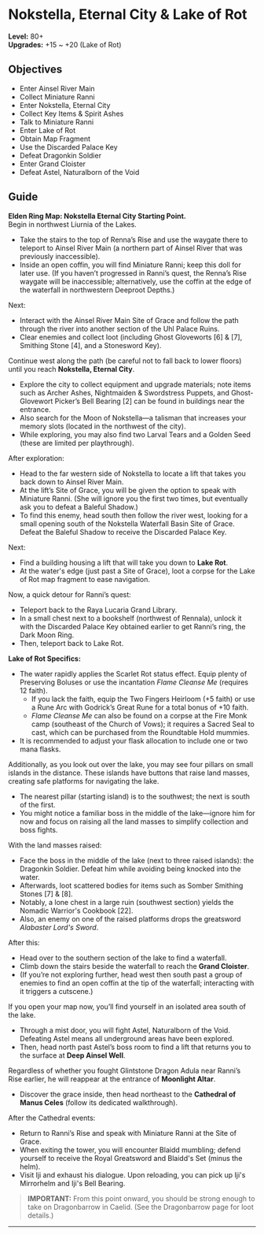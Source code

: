 # **Nokstella, Eternal City & Lake of Rot**

**Level:** 80+  
**Upgrades:** +15 ~ +20 (Lake of Rot)

## Objectives

- Enter Ainsel River Main  
- Collect Miniature Ranni  
- Enter Nokstella, Eternal City  
- Collect Key Items & Spirit Ashes  
- Talk to Miniature Ranni  
- Enter Lake of Rot  
- Obtain Map Fragment  
- Use the Discarded Palace Key  
- Defeat Dragonkin Soldier  
- Enter Grand Cloister  
- Defeat Astel, Naturalborn of the Void

## Guide

**Elden Ring Map: Nokstella Eternal City Starting Point.**  
Begin in northwest Liurnia of the Lakes.  
- Take the stairs to the top of Renna’s Rise and use the waygate there to teleport to Ainsel River Main (a northern part of Ainsel River that was previously inaccessible).  
- Inside an open coffin, you will find Miniature Ranni; keep this doll for later use. (If you haven’t progressed in Ranni’s quest, the Renna’s Rise waygate will be inaccessible; alternatively, use the coffin at the edge of the waterfall in northwestern Deeproot Depths.)

Next:  
- Interact with the Ainsel River Main Site of Grace and follow the path through the river into another section of the Uhl Palace Ruins.  
- Clear enemies and collect loot (including Ghost Gloveworts [6] & [7], Smithing Stone [4], and a Stonesword Key).

Continue west along the path (be careful not to fall back to lower floors) until you reach **Nokstella, Eternal City**.  
- Explore the city to collect equipment and upgrade materials; note items such as Archer Ashes, Nightmaiden & Swordstress Puppets, and Ghost-Glovewort Picker’s Bell Bearing [2] can be found in buildings near the entrance.  
- Also search for the Moon of Nokstella—a talisman that increases your memory slots (located in the northwest of the city).  
- While exploring, you may also find two Larval Tears and a Golden Seed (these are limited per playthrough).

After exploration:  
- Head to the far western side of Nokstella to locate a lift that takes you back down to Ainsel River Main.  
- At the lift’s Site of Grace, you will be given the option to speak with Miniature Ranni. (She will ignore you the first two times, but eventually ask you to defeat a Baleful Shadow.)  
- To find this enemy, head south then follow the river west, looking for a small opening south of the Nokstella Waterfall Basin Site of Grace. Defeat the Baleful Shadow to receive the Discarded Palace Key.

Next:  
- Find a building housing a lift that will take you down to **Lake Rot**.  
- At the water's edge (just past a Site of Grace), loot a corpse for the Lake of Rot map fragment to ease navigation.

Now, a quick detour for Ranni’s quest:  
- Teleport back to the Raya Lucaria Grand Library.  
- In a small chest next to a bookshelf (northwest of Rennala), unlock it with the Discarded Palace Key obtained earlier to get Ranni’s ring, the Dark Moon Ring.  
- Then, teleport back to Lake Rot.

**Lake of Rot Specifics:**  
- The water rapidly applies the Scarlet Rot status effect. Equip plenty of Preserving Boluses or use the incantation *Flame Cleanse Me* (requires 12 faith).  
  - If you lack the faith, equip the Two Fingers Heirloom (+5 faith) or use a Rune Arc with Godrick’s Great Rune for a total bonus of +10 faith.  
  - *Flame Cleanse Me* can also be found on a corpse at the Fire Monk camp (southeast of the Church of Vows); it requires a Sacred Seal to cast, which can be purchased from the Roundtable Hold mummies.  
- It is recommended to adjust your flask allocation to include one or two mana flasks.

Additionally, as you look out over the lake, you may see four pillars on small islands in the distance. These islands have buttons that raise land masses, creating safe platforms for navigating the lake.  
- The nearest pillar (starting island) is to the southwest; the next is south of the first.  
- You might notice a familiar boss in the middle of the lake—ignore him for now and focus on raising all the land masses to simplify collection and boss fights.

With the land masses raised:  
- Face the boss in the middle of the lake (next to three raised islands): the Dragonkin Soldier. Defeat him while avoiding being knocked into the water.  
- Afterwards, loot scattered bodies for items such as Somber Smithing Stones [7] & [8].  
- Notably, a lone chest in a large ruin (southwest section) yields the Nomadic Warrior's Cookbook [22].  
- Also, an enemy on one of the raised platforms drops the greatsword *Alabaster Lord's Sword*.

After this:  
- Head over to the southern section of the lake to find a waterfall.  
- Climb down the stairs beside the waterfall to reach the **Grand Cloister**.  
- (If you’re not exploring further, head west then south past a group of enemies to find an open coffin at the tip of the waterfall; interacting with it triggers a cutscene.)

If you open your map now, you’ll find yourself in an isolated area south of the lake.  
- Through a mist door, you will fight Astel, Naturalborn of the Void. Defeating Astel means all underground areas have been explored.  
- Then, head north past Astel’s boss room to find a lift that returns you to the surface at **Deep Ainsel Well**.

Regardless of whether you fought Glintstone Dragon Adula near Ranni’s Rise earlier, he will reappear at the entrance of **Moonlight Altar**.  
- Discover the grace inside, then head northeast to the **Cathedral of Manus Celes** (follow its dedicated walkthrough).

After the Cathedral events:  
- Return to Ranni’s Rise and speak with Miniature Ranni at the Site of Grace.  
- When exiting the tower, you will encounter Blaidd mumbling; defend yourself to receive the Royal Greatsword and Blaidd's Set (minus the helm).  
- Visit Iji and exhaust his dialogue. Upon reloading, you can pick up Iji's Mirrorhelm and Iji's Bell Bearing.

> **IMPORTANT:** From this point onward, you should be strong enough to take on Dragonbarrow in Caelid. (See the Dragonbarrow page for loot details.)

---